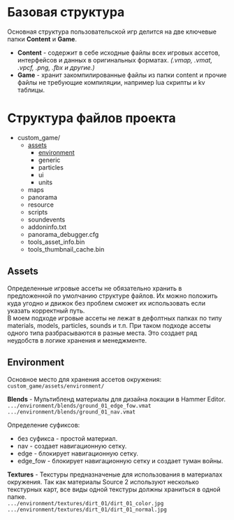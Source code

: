 # Базовая структура
Основная структура пользовательской игр делится на две ключевые папки **Сontent** и **Game**.
- **Content** - содержит в себе исходные файлы всех игровых ассетов, интерфейсов и данных в оригинальных форматах. *(.vmap, .vmat, .vpcf, .png, .fbx и другие.)*
- **Game** - хранит закомпилированные файлы из папки content и прочие файлы не требующие компиляции, например lua скрипты и kv таблицы.

# Структура файлов проекта
- custom_game/
  - [assets](#assets)
    - [environment](#environment)
    - generic
    - particles
    - ui
    - units
  - maps
  - panorama
  - resource
  - scripts
  - soundevents
  - addoninfo.txt
  - panorama_debugger.cfg
  - tools_asset_info.bin
  - tools_thumbnail_cache.bin

## Assets
Определенные игровые ассеты не обязательно хранить в предложенной по умолчанию структуре файлов. Их можно положить куда угодно и движок без проблем сможет их использовать если указать корректный путь. <br>
В моем подходе игровые ассеты не лежат в дефолтных папках по типу materials, models, particles, sounds и т.п. При таком подходе ассеты одного типа разбрасываются в разные места. Это создает ряд неудобств в логике хранения и менеджменте.

## Environment
Основное место для хранения ассетов окружения: `custom_game/assets/environment/`

**Blends** - Мультибленд материалы для дизайна локации в Hammer Editor.<br>
  `.../environment/blends/ground_01_edge_fow.vmat` <br>
  `.../environment/blends/ground_01_nav.vmat` <br>

Определение суфиксов:
- без суфикса - простой материал.
- nav - создает навигационную сетку.
- edge - блокирует навигационную сетку.
- edge_fow - блокирует навигационную сетку и создает туман войны.

**Textures** - Текстуры предназначеные для использования в материалах окружения. Так как материалы Source 2 используют несколько текстурных карт, все виды одной текстуры должны храниться в одной папке. <br>
  `.../environment/textures/dirt_01/dirt_01_color.jpg` <br>
  `.../environment/textures/dirt_01/dirt_01_normal.jpg` <br>
